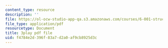 ```yaml
---
content_type: resource
description: ''
file: https://ol-ocw-studio-app-qa.s3.amazonaws.com/courses/6-001-structure-and-interpretation-of-computer-programs-spring-2005/f4784e2d396f83a7d2a0af9cb8925d3c_GReBwkGFZcs.pdf
file_type: application/pdf
resourcetype: Document
title: 3play pdf file
uid: f4784e2d-396f-83a7-d2a0-af9cb8925d3c
---
```

